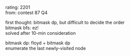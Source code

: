 rating: 2201  
from: contest 87 Q4

first thought: bitmask dp, but difficult to decide the order  
bitmask bfs: ez!  
solved after 10-min consideration  

bitmask dp: floyd + bitmask dp  
enumerate the last newly-visited node